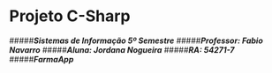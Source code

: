 # Projeto C-Sharp
#####***Sistemas de Informação 5º Semestre***
#####***Professor: Fabio Navarro***
#####***Aluna: Jordana Nogueira***
#####***RA: 54271-7***
#####***FarmaApp***
